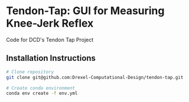 # Tendon-Tap: GUI for Measuring Knee-Jerk Reflex 

Code for DCD's Tendon Tap Project


## Installation Instructions

```sh
# Clone repository
git clone git@github.com:Drexel-Computational-Design/tendon-tap.git

# Create conda environment
conda env create -f env.yml
```
